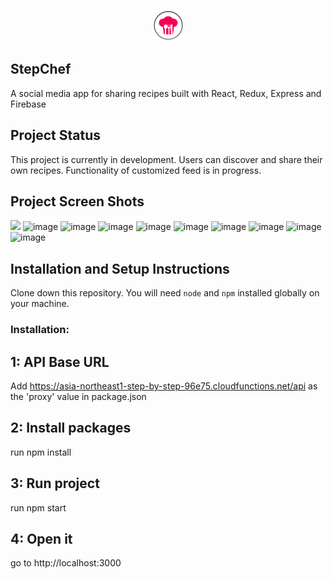 <p align="center"> 
<img src="https://github.com/JulianaThayil/Step-by-step/blob/master/public/tablogo.png" width="50px" height="50px"> </img>
</p>

## StepChef 
A social media app for sharing recipes built with React, Redux, Express and Firebase

## Project Status

This project is currently in development. Users can discover and share their own recipes. Functionality of customized feed is in progress.

## Project Screen Shots
<img src="https://drive.google.com/uc?export=view&id=1bCV-D4m6FfHVDGw_Zg97KntmmMjPZRYo" > </img>
![image](https://drive.google.com/uc?export=view&id=1bCV-D4m6FfHVDGw_Zg97KntmmMjPZRYo)
![image](https://drive.google.com/uc?export=view&id=15fh3as5k_0eIA-1XFfCEsZpmApiynGD4)
![image](https://drive.google.com/uc?export=view&id=1tae4ktEgm0CWIVEzYguOy4EooJPb686U)
![image](https://drive.google.com/uc?export=view&id=1tae4ktEgm0CWIVEzYguOy4EooJPb686U)
![image](https://drive.google.com/uc?export=view&id=1koMLpL72jZoc2sq1vFyt_bnCdP3iOMPa)
![image](https://drive.google.com/uc?export=view&id=1kDateG9r8WuteUHFnLoVey8AoGO9QpZw)
![image](https://drive.google.com/uc?export=view&id=17ti9LE5-2eXkRI132KKT-C_wcIWDy5UK)
![image](https://drive.google.com/uc?export=view&id=1zx20Jbcmqgo7T0JUJVVN17I3nngn199e)
![image](https://drive.google.com/uc?export=view&id=1MiBpgDcS2a8sstKCD0iCiGVCNwKBSkjq)


## Installation and Setup Instructions

Clone down this repository. You will need `node` and `npm` installed globally on your machine.  

### Installation:

## 1: API Base URL
Add https://asia-northeast1-step-by-step-96e75.cloudfunctions.net/api as the 'proxy' value in package.json

## 2: Install packages
run npm install

## 3: Run project
run  npm start

## 4: Open it
go to http://localhost:3000

